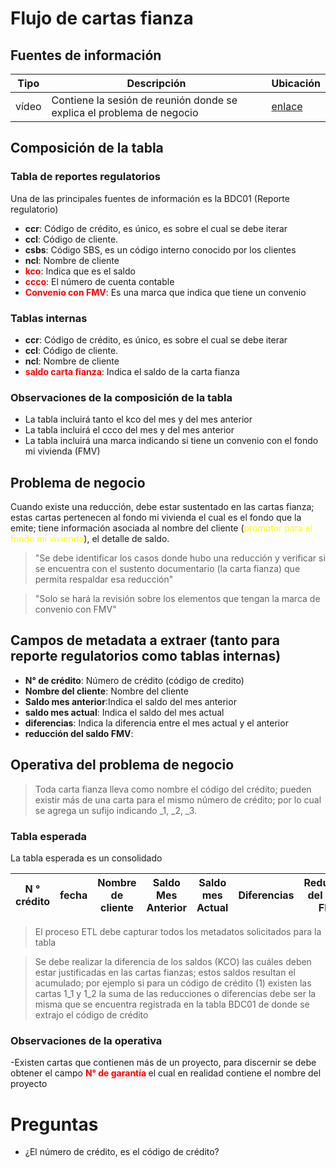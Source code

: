 # Flujo de cartas fianza

## Fuentes de información
| Tipo  | Descripción                                                           | Ubicación                                                                                                                                                                                                      |
|-------|-----------------------------------------------------------------------|----------------------------------------------------------------------------------------------------------------------------------------------------------------------------------------------------------------|
| vídeo | Contiene la sesión de reunión donde se explica el problema de negocio | [enlace](https://us-east-1.console.aws.amazon.com/s3/object/videoscasosuso?region=us-east-1&bucketType=general&prefix=Revisi%C3%B3n+flujo+cartas+fianza-20250908_163258-Grabaci%C3%B3n+de+la+reuni%C3%B3n.mp4) |


## Composición de la tabla

### Tabla de reportes regulatorios
Una de las principales fuentes de información es la BDC01  (Reporte regulatorio)

  - **ccr**: Código de crédito, es único, es sobre el cual se debe iterar
  - **ccl**: Código de cliente.
  - **csbs**: Código SBS, es un código interno conocido por los clientes
  - **ncl**: Nombre de cliente
  - **<span style="color:red">kco</span>**: Indica que es el saldo
  - **<span style="color:red">ccco</span>**: El número de cuenta contable
  - **<span style="color:red">Convenio con FMV</span>**: Es una marca que indica que tiene un convenio

### Tablas internas
  - **ccr**: Código de crédito, es único, es sobre el cual se debe iterar
  - **ccl**: Código de cliente.
  - **ncl**: Nombre de cliente
  - **<span style="color:red">saldo carta fianza</span>**: Indica el saldo de la carta fianza

### Observaciones de la composición de la tabla
- La tabla incluirá tanto el kco del mes y del mes anterior
- La tabla incluirá el ccco del mes y del mes anterior
- La tabla incluirá una marca indicando si tiene un convenio con el fondo mi vivienda (FMV)

## Problema de negocio
Cuando existe una reducción, debe estar sustentado en las cartas fianza; estas cartas pertenecen al fondo mi vivienda
el cual es el fondo que la emite; tiene información asociada al nombre del cliente (<span style="color:yellow">promotor para el fondo mi vivienda</span>),
el detalle de saldo.
> "Se debe identificar los casos donde hubo una reducción y verificar si se encuentra con el sustento documentario (la carta fianza) que permita respaldar
> esa reducción"

> "Solo se hará la revisión sobre los elementos que tengan la marca de convenio con FMV"

## Campos de metadata a extraer (tanto para reporte regulatorios como tablas internas)
- **N° de crédito**: Número de crédito (código de credito)
- **Nombre del cliente**: Nombre del cliente
- **Saldo mes anterior**:Indica el saldo del mes anterior
- **saldo mes actual**: Indica el saldo del mes actual
- **diferencias**: Indica la diferencia entre el mes actual y el anterior
- **reducción del saldo FMV**:

## Operativa del problema de negocio

>Toda carta fianza lleva como nombre el código del crédito; pueden existir más de una carta para el mismo número de crédito; por lo cual
> se agrega un sufijo indicando _1, _2, _3.

### Tabla esperada
La tabla esperada es un consolidado

| N ° crédito | fecha | Nombre de cliente | Saldo Mes Anterior | Saldo mes Actual | Diferencias | Reducción del saldo FMV |
|-------------|-------|-------------------|--------------------|------------------|-------------|-------------------------|

> El proceso ETL debe capturar todos los metadatos solicitados para la tabla

> Se debe realizar la diferencia de los saldos (KCO) las cuáles deben estar justificadas en las cartas fianzas; estos saldos
> resultan el acumulado; por ejemplo si para un código de crédito (1) existen las cartas 1_1 y 1_2 la suma de las reducciones
> o diferencias debe ser la misma que se encuentra registrada en la tabla BDC01 de donde se extrajo el código de crédito

### Observaciones de la operativa
-Existen cartas que contienen más de un proyecto, para discernir se debe obtener el campo **<span style="color:red"> N° de garantía </span>**  el cual en realidad contiene
el nombre del proyecto



# Preguntas
- ¿El número de crédito, es el código de crédito?